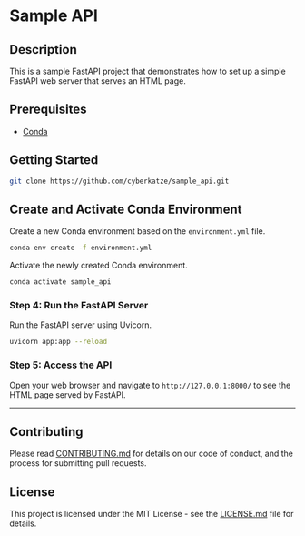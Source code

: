 #  Sample API

## Description

This is a sample FastAPI project that demonstrates how to set up a simple FastAPI web server that serves an HTML page.

## Prerequisites

- [Conda](https://docs.anaconda.com/anaconda/install/)

## Getting Started

```bash
git clone https://github.com/cyberkatze/sample_api.git
```

## Create and Activate Conda Environment

Create a new Conda environment based on the `environment.yml` file.

```bash
conda env create -f environment.yml
```

Activate the newly created Conda environment.

```bash
conda activate sample_api
```

### Step 4: Run the FastAPI Server

Run the FastAPI server using Uvicorn.

```bash
uvicorn app:app --reload
```

### Step 5: Access the API

Open your web browser and navigate to `http://127.0.0.1:8000/` to see the HTML page served by FastAPI.

---

## Contributing

Please read [CONTRIBUTING.md](CONTRIBUTING.md) for details on our code of conduct, and the process for submitting pull requests.

## License

This project is licensed under the MIT License - see the [LICENSE.md](LICENSE.md) file for details.

